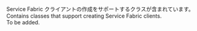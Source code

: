 <Namespace Name="Microsoft.ServiceFabric.Preview.Client.Description">
  <Docs>
    <summary><span data-ttu-id="d02b7-101">Service Fabric クライアントの作成をサポートするクラスが含まれています。</span><span class="sxs-lookup"><span data-stu-id="d02b7-101">Contains classes that support creating Service Fabric clients.</span></span></summary> 
    <remarks>To be added.</remarks>
  </Docs>
</Namespace>
